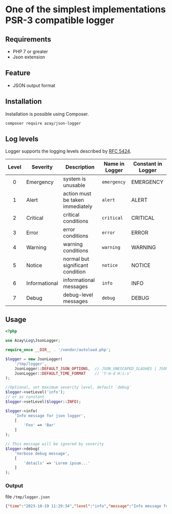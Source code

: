 # One of the simplest implementations PSR-3 compatible logger

## Requirements

- PHP 7 or greater
- Json extension

## Feature
- JSON output format

## Installation

Installation is possible using Composer.

```shell
composer require azay/json-logger
```

## Log levels
Logger supports the logging levels described by [RFC 5424](https://datatracker.ietf.org/doc/html/rfc5424).

| Level  |Severity|Description|Name in Logger| Constant in Logger |
|:------:|-|-|-|-------------|
|   0    |Emergency|system is unusable|`emergency`| EMERGENCY |
|   1    |Alert|action must be taken immediately|`alert`| ALERT       |
|   2    |Critical|critical conditions|`critical`| CRITICAL    |
|   3    |Error|error conditions|`error`| ERROR       |
|   4    |Warning|warning conditions|`warning`| WARNING     |
|   5    |Notice|normal but significant condition|`notice`| NOTICE      |
|   6    |Informational|informational messages|`info`| INFO        |
|   7    |Debug|debug-level messages|`debug`| DEBUG       |

## Usage

```php
<?php

use Azay\Log\JsonLogger;

require_once __DIR__ . '/vendor/autoload.php';

$logger = new JsonLogger(
    '/tmp/logger',
    JsonLogger::DEFAULT_JSON_OPTIONS,  // JSON_UNESCAPED_SLASHES | JSON_UNESCAPED_UNICODE
    JsonLogger::DEFAULT_TIME_FORMAT    // 'Y-m-d H:i:s'
);

//Optional, set maximum severity level, default `debug`
$logger->setLevel('info');
// or as constant
$logger->setLevel($logger::INFO);

$logger->info(
    'Info message for json logger',
    [
        'Foo' => 'Bar'
    ]
);

// This message will be ignored by severity
$logger->debug(
    'Verbose debug message',
    [
        'details' => 'Lorem ipsum...'
    ]
);
```

### Output
file `/tmp/logger.json`
```json
{"time":"2023-10-19 11:29:34","level":"info","message":"Info message for json logger","Foo":"Bar"}
```